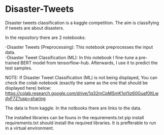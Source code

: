 # Disaster-Tweets
Disaster tweets classification is a kaggle competition. The aim is classifying if tweets are about disasters.

In the repository there are 2 notebooks:<br/>

  -Disaster Tweets (Preprocessing): This notebook preprocesses the input data.<br/>
  -Disaster Tweet Classification (ML): In this notebook I fine-tune a pre-trained BERT model from tensorflow-hub. Afterwards, I use it to predict the test samples.<br/>

NOTE: If Disaster Tweet Classification (ML) is not being displayed, You can check the colab notebook (exactly the same as the one that should be displayed here) below:<br/>
https://colab.research.google.com/drive/1q32mCpMSmK1ot1iz60Guaf0ltLwdyF7Z?usp=sharing

The data is from kaggle. In the notbooks there are links to the data.

The installed libraries can be founs in the requirements.txt
pip install requirements.txt should install the required libraries. It is prefferable to run in a virtual environment.
